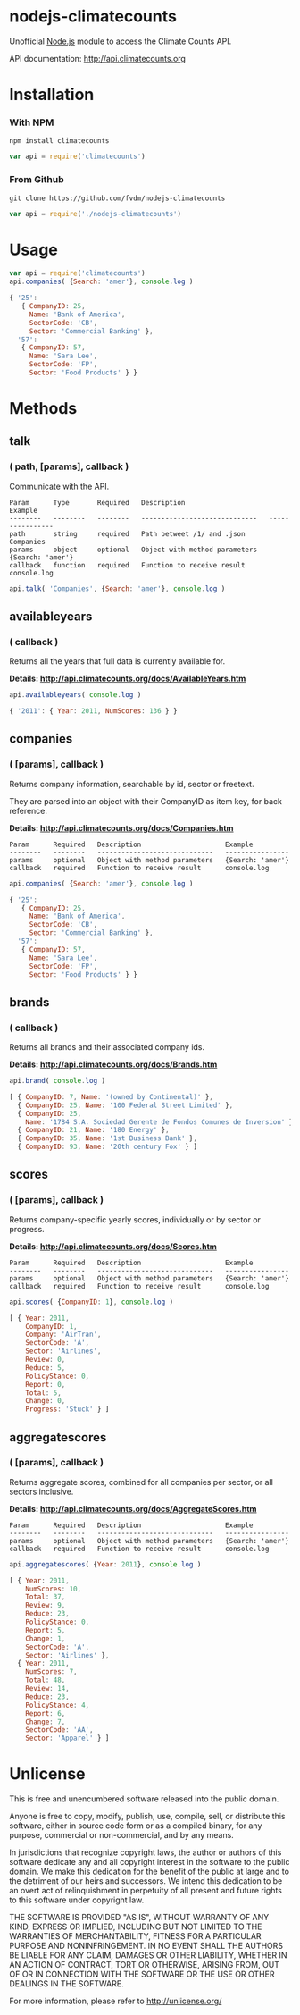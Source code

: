nodejs-climatecounts
====================

Unofficial [Node.js](http://nodejs.org/) module to access the Climate Counts API.

API documentation: http://api.climatecounts.org


# Installation

### With NPM

```
npm install climatecounts
```

```js
var api = require('climatecounts')
```


### From Github

```
git clone https://github.com/fvdm/nodejs-climatecounts
```

```js
var api = require('./nodejs-climatecounts')
```


# Usage

```js
var api = require('climatecounts')
api.companies( {Search: 'amer'}, console.log )
```

```js
{ '25': 
   { CompanyID: 25,
     Name: 'Bank of America',
     SectorCode: 'CB',
     Sector: 'Commercial Banking' },
  '57': 
   { CompanyID: 57,
     Name: 'Sara Lee',
     SectorCode: 'FP',
     Sector: 'Food Products' } }
```


# Methods

## talk
### ( path, [params], callback )

Communicate with the API.

```
Param      Type       Required   Description                     Example
--------   --------   --------   -----------------------------   ----------------
path       string     required   Path betweet /1/ and .json      Companies
params     object     optional   Object with method parameters   {Search: 'amer'}
callback   function   required   Function to receive result      console.log
```


```js
api.talk( 'Companies', {Search: 'amer'}, console.log )
```


## availableyears
### ( callback )

Returns all the years that full data is currently available for.

**Details: http://api.climatecounts.org/docs/AvailableYears.htm**

```js
api.availableyears( console.log )
```

```js
{ '2011': { Year: 2011, NumScores: 136 } }
```


## companies
### ( [params], callback )

Returns company information, searchable by id, sector or freetext.

They are parsed into an object with their CompanyID as item key, for back reference.

**Details: http://api.climatecounts.org/docs/Companies.htm**

```
Param      Required   Description                     Example
--------   --------   -----------------------------   ----------------
params     optional   Object with method parameters   {Search: 'amer'}
callback   required   Function to receive result      console.log
```

```js
api.companies( {Search: 'amer'}, console.log )
```

```js
{ '25': 
   { CompanyID: 25,
     Name: 'Bank of America',
     SectorCode: 'CB',
     Sector: 'Commercial Banking' },
  '57': 
   { CompanyID: 57,
     Name: 'Sara Lee',
     SectorCode: 'FP',
     Sector: 'Food Products' } }
```


## brands
### ( callback )

Returns all brands and their associated company ids.

**Details: http://api.climatecounts.org/docs/Brands.htm**

```js
api.brand( console.log )
```

```js
[ { CompanyID: 7, Name: '(owned by Continental)' },
  { CompanyID: 25, Name: '100 Federal Street Limited' },
  { CompanyID: 25,
    Name: '1784 S.A. Sociedad Gerente de Fondos Comunes de Inversion' },
  { CompanyID: 21, Name: '180 Energy' },
  { CompanyID: 35, Name: '1st Business Bank' },
  { CompanyID: 93, Name: '20th century Fox' } ]
```


## scores
### ( [params], callback )

Returns company-specific yearly scores, individually or by sector or progress.

**Details: http://api.climatecounts.org/docs/Scores.htm**

```
Param      Required   Description                     Example
--------   --------   -----------------------------   ----------------
params     optional   Object with method parameters   {Search: 'amer'}
callback   required   Function to receive result      console.log
```

```js
api.scores( {CompanyID: 1}, console.log )
```

```js
[ { Year: 2011,
    CompanyID: 1,
    Company: 'AirTran',
    SectorCode: 'A',
    Sector: 'Airlines',
    Review: 0,
    Reduce: 5,
    PolicyStance: 0,
    Report: 0,
    Total: 5,
    Change: 0,
    Progress: 'Stuck' } ]
```

## aggregatescores
### ( [params], callback )

Returns aggregate scores, combined for all companies per sector, or all sectors inclusive.

**Details: http://api.climatecounts.org/docs/AggregateScores.htm**

```
Param      Required   Description                     Example
--------   --------   -----------------------------   ----------------
params     optional   Object with method parameters   {Search: 'amer'}
callback   required   Function to receive result      console.log
```

```js
api.aggregatescores( {Year: 2011}, console.log )
```

```js
[ { Year: 2011,
    NumScores: 10,
    Total: 37,
    Review: 9,
    Reduce: 23,
    PolicyStance: 0,
    Report: 5,
    Change: 1,
    SectorCode: 'A',
    Sector: 'Airlines' },
  { Year: 2011,
    NumScores: 7,
    Total: 48,
    Review: 14,
    Reduce: 23,
    PolicyStance: 4,
    Report: 6,
    Change: 7,
    SectorCode: 'AA',
    Sector: 'Apparel' } ]
```


# Unlicense

This is free and unencumbered software released into the public domain.

Anyone is free to copy, modify, publish, use, compile, sell, or
distribute this software, either in source code form or as a compiled
binary, for any purpose, commercial or non-commercial, and by any
means.

In jurisdictions that recognize copyright laws, the author or authors
of this software dedicate any and all copyright interest in the
software to the public domain. We make this dedication for the benefit
of the public at large and to the detriment of our heirs and
successors. We intend this dedication to be an overt act of
relinquishment in perpetuity of all present and future rights to this
software under copyright law.

THE SOFTWARE IS PROVIDED "AS IS", WITHOUT WARRANTY OF ANY KIND,
EXPRESS OR IMPLIED, INCLUDING BUT NOT LIMITED TO THE WARRANTIES OF
MERCHANTABILITY, FITNESS FOR A PARTICULAR PURPOSE AND NONINFRINGEMENT.
IN NO EVENT SHALL THE AUTHORS BE LIABLE FOR ANY CLAIM, DAMAGES OR
OTHER LIABILITY, WHETHER IN AN ACTION OF CONTRACT, TORT OR OTHERWISE,
ARISING FROM, OUT OF OR IN CONNECTION WITH THE SOFTWARE OR THE USE OR
OTHER DEALINGS IN THE SOFTWARE.

For more information, please refer to <http://unlicense.org/>